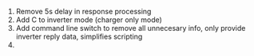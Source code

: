 1. Remove 5s delay in response processing
2. Add C to inverter mode (charger only mode)
3. Add command line switch to remove all unnecesary info, only provide inverter reply data, simplifies scripting
4. 
